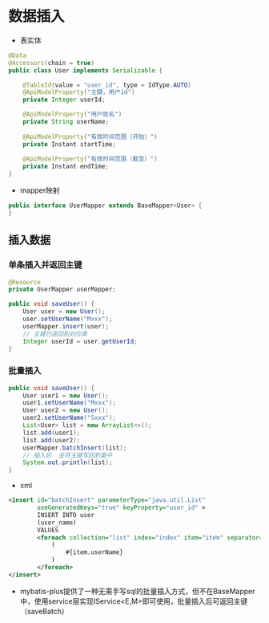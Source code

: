 # 数据插入

+ 表实体

```java
@Data
@Accessors(chain = true)
public class User implements Serializable {

    @TableId(value = "user_id", type = IdType.AUTO)
    @ApiModelProperty("主键，用户id")
    private Integer userId;

    @ApiModelProperty("用户姓名")
    private String userName;
    
    @ApiModelProperty("有效时间范围（开始）")
    private Instant startTime;
    
    @ApiModelProperty("有效时间范围（截至）")
    private Instant endTime;
}
```

+ mapper映射

```java
public interface UserMapper extends BaseMapper<User> {
}
```

## 插入数据

### 单条插入并返回主键

```java
@Resource
private UserMapper userMapper;

public void saveUser() {
    User user = new User();
    user.setUserName("Mxxx");
    userMapper.insert(user);
    // 主键已返回到对应类
    Integer userId = user.getUserId;
}
```

### 批量插入

```java
public void saveUser() {
    User user1 = new User();
    user1.setUserName("Mxxx");
    User user2 = new User();
    user2.setUserName("Sxxx");
    List<User> list = new ArrayList<>();
    list.add(user1);
    list.add(user2);
    userMapper.batchInsert(list);
    // 插入后  会将主键写回到类中
    System.out.println(list);
}
```

+ xml

```xml
<insert id="batchInsert" parameterType="java.util.List" 
        useGeneratedKeys="true" keyProperty="user_id" >
		INSERT INTO user
		(user_name)
		VALUES
		<foreach collection="list" index="index" item="item" separator=",">
			(
			    #{item.userName}
			)
		</foreach>
</insert>
```

+ mybatis-plus提供了一种无需手写sql的批量插入方式，但不在BaseMapper中，使用service层实现IService<E,M>即可使用，批量插入后可返回主键（saveBatch）